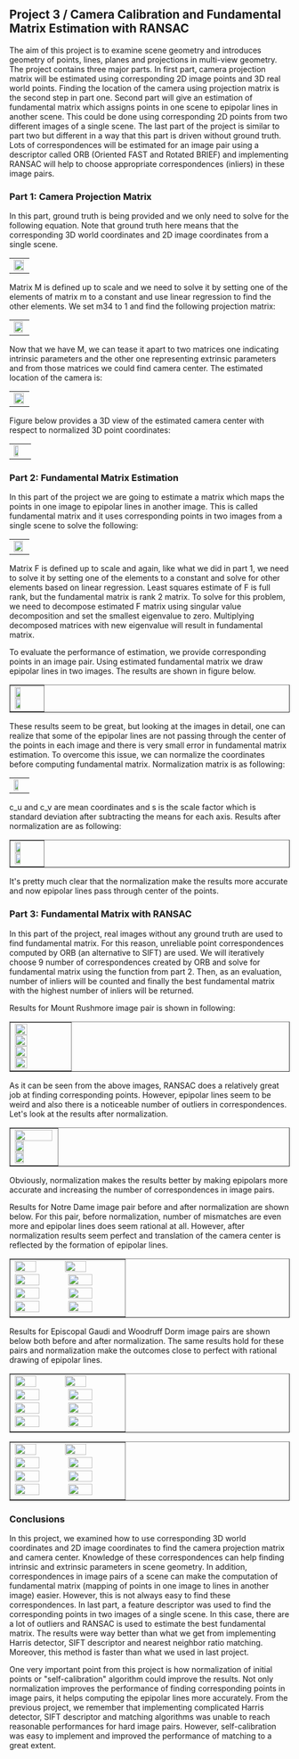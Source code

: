 <h2><B> Project 3 / Camera Calibration and Fundamental Matrix Estimation with RANSAC</B></h2>



<p> 	The aim of this project is to examine scene geometry and introduces geometry of points, lines, planes and projections in multi-view geometry. The project contains three major parts. In first part, camera projection matrix will be estimated using corresponding 2D image points and 3D real world points. Finding the location of the camera using projection matrix is the second step in part one. Second part will give an estimation of fundamental matrix which assigns points in one scene to epipolar lines in another scene. This could be done using corresponding 2D points from two different images of a single scene. The last part of the project is similar to part two but different in a way that this part is driven without ground truth. Lots of correspondences will be estimated for an image pair using a descriptor called ORB (Oriented FAST and Rotated BRIEF) and implementing RANSAC will help to choose appropriate correspondences (inliers) in these image pairs.  </p>


<div style="clear:both">
<h3><B>Part 1: Camera Projection Matrix</B></h3>

<p> In this part, ground truth is being provided and we only need to solve for the following equation. Note that ground truth here means that the corresponding 3D world coordinates and 2D image coordinates from a single scene. 	</p>

<table border=0.5>
<tr>
<td>
<img src="ProjectionMatrix.jpg" width="95%"/>
</td>
</tr>
</table>

<p> Matrix M is defined up to scale and we need to solve it by setting one of the elements of matrix m to a constant and use linear regression to find the other elements. We set m34 to 1 and find the following projection matrix: 	</p>

<table border=0.5>
<tr>
<td>
<img src="M.jpg" width="90%"/>
</td>
</tr>
</table>

<p> Now that we have M, we can tease it apart to two matrices one indicating intrinsic parameters and the other one representing extrinsic parameters and from those matrices we could find camera center. The estimated location of the camera is:  	</p>
<table border=0.5>
<tr>
<td>
<img src="CameraCenter.jpg" width="95%"/>
</td>
</tr>
</table>

<p> Figure below provides a 3D view of the estimated camera center with respect to normalized 3D point coordinates: </p>
<table border=0.5>
<tr>
<td>
<img src="3DViewCC.jpg" width="60%" align="left"/>
</td>
</tr>
</table>

<h3><B>Part 2: Fundamental Matrix Estimation</B></h3>
<p> In this part of the project we are going to estimate a matrix which maps the points in one image to epipolar lines in another image. This is called fundamental matrix and it uses corresponding points in two images from a single scene to solve the following: </p>
<table border=0.5>
<tr>
<td>
<img src="FundamentalMatrix.jpg" width="90%" align="middle"/>
</td>
</tr>
</table>

<p> Matrix F is defined up to scale and again, like what we did in part 1, we need to solve it by setting one of the elements to a constant and solve for other elements based on linear regression. Least squares estimate of F is full rank, but the fundamental matrix is rank 2 matrix. To solve for this problem, we need to decompose estimated F matrix using singular value decomposition and set the smallest eigenvalue to zero. Multiplying decomposed matrices with new eigenvalue will result in fundamental matrix.  </p>
<p> To evaluate the performance of estimation, we provide corresponding points in an image pair. Using estimated fundamental matrix we draw epipolar lines in two images. The results are shown in figure below. </p>
<table border=1>
<tr>
<td>
<img src="Image1_F.jpg" width="48%"/>
<img src="Image2_F.jpg"  width="48%"/>
</td>
</tr>
</table>

<p> These results seem to be great, but looking at the images in detail, one can realize that some of the epipolar lines are not passing through the center of the points in each image and there is very small error in fundamental matrix estimation. To overcome this issue, we can normalize the coordinates before computing fundamental matrix. Normalization matrix is as following: </p>
<table border=0.5>
<tr>
<td>
<img src="NormalizationMatrix.jpg" width="65%"/>
</td>
</tr>
</table>

<p> c_u and c_v are mean coordinates and s is the scale factor which is standard deviation after subtracting the means for each axis. Results after normalization are as following: </p>
<table border=1>
<tr>
<td>
<img src="Image1_Fnorm.jpg" width="48%"/>
<img src="Image2_Fnorm.jpg"  width="48%"/>
</td>
</tr>
</table>

<p> It's pretty much clear that the normalization make the results more accurate and now epipolar lines pass through center of the points. </p>

<h3><B>Part 3: Fundamental Matrix with RANSAC</B></h3>
<p> In this part of the project, real images without any ground truth are used to find fundamental matrix. For this reason, unreliable point correspondences computed by ORB (an alternative to SIFT) are used. We will iteratively choose 9 number of correspondences created by ORB and solve for fundamental matrix using the function from part 2. Then, as an evaluation, number of inliers will be counted and finally the best fundamental matrix with the highest number of inliers will be returned. </p>
<p> Results for Mount Rushmore image pair is shown in following: </p>

<table border=1>
<tr>
<td>
<img src="MR_ORB.jpg" width="49%"/>
<img src="MRCorrespondence.jpg"  width="49%"/>
<img src="MR1_epipolar.jpg" width="49%"/>
<img src="MR2_epipolar.jpg" width="49%"/>
</td>
</tr>
</table>
<p> As it can be seen from the above images, RANSAC does a relatively great job at finding corresponding points. However, epipolar lines seem to be weird and also there is a noticeable number of outliers in correspondences. Let's look at the results after normalization. </p>

<table border=1>
<tr>
<td>
<img src="MRCorrespondenceNorm.jpg" width="99%"/>
<img src="MR1_epipolar_norm.jpg"  width="48%"/>
<img src="MR2_epipolar_norm.jpg" width="48%"/>
</td>
</tr>
</table>

<p> Obviously, normalization makes the results better by making epipolars more accurate and increasing the number of correspondences in image pairs. </p>
<p> Results for Notre Dame image pair before and after normalization are shown below. For this pair, before normalization, number of mismatches are even more and epipolar lines does seem rational at all. However, after normalization results seem perfect and translation of the camera center is reflected by the formation of epipolar lines. </p>

<table border=1>
<tr>
<td>
<img src="BeforeNorm.jpg" width="45%"/>
<img src="AfterNorm.jpg"  width="45%"/>
<img src="NDCorrespondence.jpg" width="48%"/>
<img src="NDCorrespondenceNorm.jpg"  width="48%"/>
<img src="ND1_epipolar.jpg" width="48%"/>
<img src="ND1_epipolar_norm.jpg" width="48%"/>
<img src="ND2_epipolar.jpg"  width="48%"/>
<img src="ND2_epipolar_norm.jpg" width="48%"/>
</td>
</tr>
</table>

<p> Results for Episcopal Gaudi and Woodruff Dorm image pairs are shown below both before and after normalization. The same results hold for these pairs and normalization make the outcomes close to perfect with rational drawing of epipolar lines. </p>
<table border=1>
<tr>
<td>
<img src="BeforeNorm.jpg" width="45%"/>
<img src="AfterNorm.jpg"  width="45%"/>
<img src="EGCorrespondence.jpg" width="48%"/>
<img src="EGCorrespondenceNorm.jpg"  width="48%"/>
<img src="EG1_epipolar.jpg" width="48%"/>
<img src="EG1_epipolar_norm.jpg" width="48%"/>
<img src="EG2_epipolar.jpg"  width="48%"/>
<img src="EG2_epipolar_norm.jpg" width="48%"/>
</td>
</tr>
</table>

<table border=1>
<tr>
<td>
<img src="BeforeNorm.jpg" width="45%"/>
<img src="AfterNorm.jpg"  width="45%"/>
<img src="WDCorrespondence.jpg" width="48%"/>
<img src="WDCorrespondenceNorm.jpg"  width="48%"/>
<img src="WD1_epipolar.jpg" width="48%"/>
<img src="WD1_epipolar_norm.jpg" width="48%"/>
<img src="WD2_epipolar.jpg"  width="48%"/>
<img src="WD2_epipolar_norm.jpg" width="48%"/>
</td>
</tr>
</table>



<h3><B>Conclusions</B></h3>
<p> In this project, we examined how to use corresponding 3D world coordinates and 2D image coordinates to find the camera projection matrix and camera center. Knowledge of these correspondences can help finding intrinsic and extrinsic parameters in scene geometry. In addition, correspondences in image pairs of a scene can make the computation of fundamental matrix (mapping of points in one image to lines in another image) easier. 	However, this is not always easy to find these correspondences. In last part, a feature descriptor was used to find the corresponding points in two images of a single scene. In this case, there are a lot of outliers and RANSAC is used to estimate the best fundamental matrix. The results were way better than what we get from implementing Harris detector, SIFT descriptor and nearest neighbor ratio matching. Moreover, this method is faster than what we used in last project.</p>
<p> One very important point from this project is how normalization of initial points or "self-calibration" algorithm could improve the results. Not only normalization improves the performance of finding corresponding points in image pairs, it helps computing the epipolar lines more accurately. From the previous project, we remember that implementing complicated Harris detector, SIFT descriptor and matching algorithms was unable to reach reasonable performances for hard image pairs. However, self-calibration was easy to implement and improved the performance of matching to a great extent. </p>
</div>
</body>
</html>

